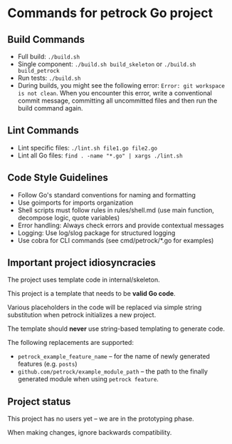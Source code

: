 # Commands for petrock Go project

## Build Commands
- Full build: `./build.sh`
- Single component: `./build.sh build_skeleton` or `./build.sh build_petrock`
- Run tests: `./build.sh`
- During builds, you might see the following error: `Error: git workspace is not clean`.  When you encounter this error, write a conventional commit message, committing all uncommitted files and then run the build command again.

## Lint Commands
- Lint specific files: `./lint.sh file1.go file2.go`
- Lint all Go files: `find . -name "*.go" | xargs ./lint.sh`

## Code Style Guidelines
- Follow Go's standard conventions for naming and formatting
- Use goimports for imports organization
- Shell scripts must follow rules in rules/shell.md (use main function, decompose logic, quote variables)
- Error handling: Always check errors and provide contextual messages
- Logging: Use log/slog package for structured logging
- Use cobra for CLI commands (see cmd/petrock/*.go for examples)

## Important project idiosyncracies

The project uses template code in internal/skeleton.

This project is a template that needs to be **valid Go code**.

Various placeholders in the code will be replaced via simple string substitution when petrock initializes a new project.

The template should **never** use string-based templating to generate code.

The following replacements are supported:

- `petrock_example_feature_name` – for the name of newly generated features (e.g. `posts`)
- `github.com/petrock/example_module_path` – the path to the finally generated module when using `petrock feature`.

## Project status

This project has no users yet – we are in the prototyping phase.

When making changes, ignore backwards compatibility.